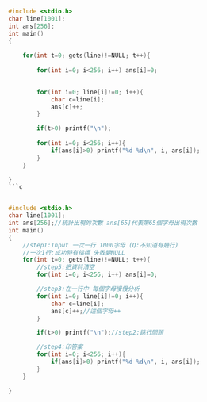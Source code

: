 ```c
#include <stdio.h>
char line[1001];
int ans[256];
int main()
{
	
	for(int t=0; gets(line)!=NULL; t++){
		
		for(int i=0; i<256; i++) ans[i]=0;

		
		for(int i=0; line[i]!=0; i++){
			char c=line[i];
			ans[c]++;
		}

		if(t>0) printf("\n");
		
		for(int i=0; i<256; i++){
			if(ans[i]>0) printf("%d %d\n", i, ans[i]);
		}
	}

}
```c


#include <stdio.h>
char line[1001];
int ans[256];//統計出現的次數 ans[65]代表第65個字母出現次數
int main()
{
	//step1:Input 一次一行 1000字母 (Q:不知道有幾行)
	//一次1行:成功時有指標 失敗變NULL
	for(int t=0; gets(line)!=NULL; t++){
		//step5:把資料清空
		for(int i=0; i<256; i++) ans[i]=0;

		//step3:在一行中 每個字母慢慢分析
		for(int i=0; line[i]!=0; i++){
			char c=line[i];
			ans[c]++;//這個字母++
		}

		if(t>0) printf("\n");//step2:跳行問題

		//step4:印答案
		for(int i=0; i<256; i++){
			if(ans[i]>0) printf("%d %d\n", i, ans[i]);
		}
	}

}
